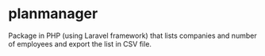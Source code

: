 # planmanager
Package in PHP (using Laravel framework) that lists companies and number of employees and export the list in CSV file.
